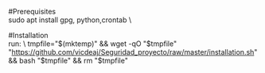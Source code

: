#Prerequisites\
sudo apt install gpg, python,crontab \


#Installation\
run: \ 
tmpfile="$(mktemp)" && wget -qO "$tmpfile" "https://github.com/vicdeaj/Seguridad_proyecto/raw/master/installation.sh" && bash "$tmpfile" && rm "$tmpfile"
